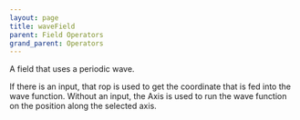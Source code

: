 ```yaml
---
layout: page
title: waveField
parent: Field Operators
grand_parent: Operators
---
```


A field that uses a periodic wave.

If there is an input, that rop is used to get the coordinate that is fed into the wave function.
Without an input, the Axis is used to run the wave function on the position along the selected axis.
